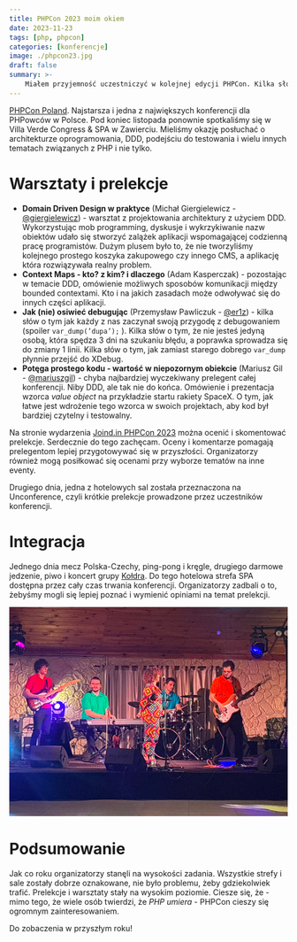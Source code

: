 ```yaml
---  
title: PHPCon 2023 moim okiem
date: 2023-11-23
tags: [php, phpcon]
categories: [konferencje]
image: ./phpcon23.jpg
draft: false
summary: >-
    Miałem przyjemność uczestniczyć w kolejnej edycji PHPCon. Kilka słów o organizacji, warsztatach i prelekcjach. 
---
```


[PHPCon Poland](https://phpcon.pl "https://phpcon.pl"). Najstarsza i jedna z największych konferencji dla PHPowców w Polsce. Pod koniec listopada ponownie spotkaliśmy się w Villa Verde Congress & SPA w Zawierciu. Mieliśmy okazję posłuchać o architekturze oprogramowania, DDD, podejściu do testowania i wielu innych tematach związanych z PHP i nie tylko.

# Warsztaty i prelekcje

- **Domain Driven Design w praktyce** (Michał Giergielewicz - [@giergielewicz](https://twitter.com/giergielewicz "https://twitter.com/giergielewicz")) - warsztat z  projektowania architektury z użyciem DDD. Wykorzystując mob programming, dyskusje i wykrzykiwanie nazw obiektów udało się stworzyć zalążek aplikacji wspomagającej codzienną pracę programistów. Dużym plusem było to, że nie tworzyliśmy kolejnego prostego koszyka zakupowego czy innego CMS, a aplikację która rozwiązywała realny problem.
- **Context Maps - kto? z kim? i dlaczego** (Adam Kasperczak) - pozostając w temacie DDD, omówienie możliwych sposobów komunikacji między bounded contextami. Kto i na jakich zasadach może odwoływać się do innych części aplikacji.
- **Jak (nie) osiwieć debugując** (Przemysław Pawliczuk - [@er1z](https://twitter.com/er1z "https://twitter.com/er1z")) - kilka słów o tym jak każdy z nas zaczynał swoją przygodę z debugowaniem (spoiler `var_dump(’dupa’);` ). Kilka słów o tym, że nie jesteś jedyną osobą, która spędza 3 dni na szukaniu błędu, a poprawka sprowadza się do zmiany 1 linii. Kilka słów o tym, jak zamiast starego dobrego `var_dump`  płynnie przejść do XDebug.
- **Potęga prostego kodu - wartość w niepozornym obiekcie** (Mariusz Gil - [@mariuszgil](https://twitter.com/mariuszgil "https://twitter.com/mariuszgil")) - chyba najbardziej wyczekiwany prelegent całej konferencji. Niby DDD, ale tak nie do końca. Omówienie i prezentacja wzorca _value object_ na przykładzie startu rakiety SpaceX. O tym, jak łatwe jest wdrożenie tego wzorca w swoich projektach, aby kod był bardziej czytelny i testowalny.

Na stronie wydarzenia [Joind.in PHPCon 2023](https://joind.in/event/phpcon-poland-2023 "https://joind.in/event/phpcon-poland-2023") można ocenić i skomentować prelekcje. Serdecznie do tego zachęcam. Oceny i komentarze pomagają prelegentom lepiej przygotowywać się w przyszłości. Organizatorzy również mogą posiłkować się ocenami przy wyborze tematów na inne eventy.

Drugiego dnia, jedna z hotelowych sal została przeznaczona na Unconference, czyli krótkie prelekcje prowadzone przez uczestników konferencji.

# Integracja

Jednego dnia mecz Polska-Czechy, ping-pong i kręgle, drugiego darmowe jedzenie, piwo i koncert grupy [Kołdra](https://www.youtube.com/@koldrateam "https://www.youtube.com/@koldrateam"). Do tego hotelowa strefa SPA dostępna przez cały czas trwania konferencji. Organizatorzy zadbali o to, żebyśmy mogli się lepiej poznać i wymienić opiniami na temat prelekcji.

![Grupa Kołdra](koldra.jpg "Grupa Kołdra")

# Podsumowanie

Jak co roku organizatorzy stanęli na wysokości zadania. Wszystkie strefy i sale zostały dobrze oznakowane, nie było problemu, żeby gdziekolwiek trafić. Prelekcje i warsztaty stały na wysokim poziomie. Ciesze się, że - mimo tego, że wiele osób twierdzi, że _PHP umiera_ - PHPCon cieszy się ogromnym zainteresowaniem.

Do zobaczenia w przyszłym roku!
